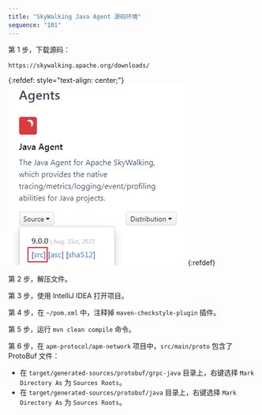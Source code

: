 ```yaml
---
title: "SkyWalking Java Agent 源码环境"
sequence: "101"
---
```


第 1 步，下载源码：

```text
https://skywalking.apache.org/downloads/
```

{:refdef: style="text-align: center;"}
![](/assets/images/skywalking/source/sw-src-env-agent-source-download.png)
{:refdef}

第 2 步，解压文件。

第 3 步，使用 IntelliJ IDEA 打开项目。

第 4 步，在 `~/pom.xml` 中，注释掉 `maven-checkstyle-plugin` 插件。

第 5 步，运行 `mvn clean compile` 命令。

第 6 步，在 `apm-protocol/apm-network` 项目中，`src/main/proto` 包含了 ProtoBuf 文件：

- 在 `target/generated-sources/protobuf/grpc-java` 目录上，右键选择 `Mark Directory As` 为 `Sources Roots`。
- 在 `target/generated-sources/protobuf/java` 目录上，右键选择 `Mark Directory As` 为 `Sources Roots`。

